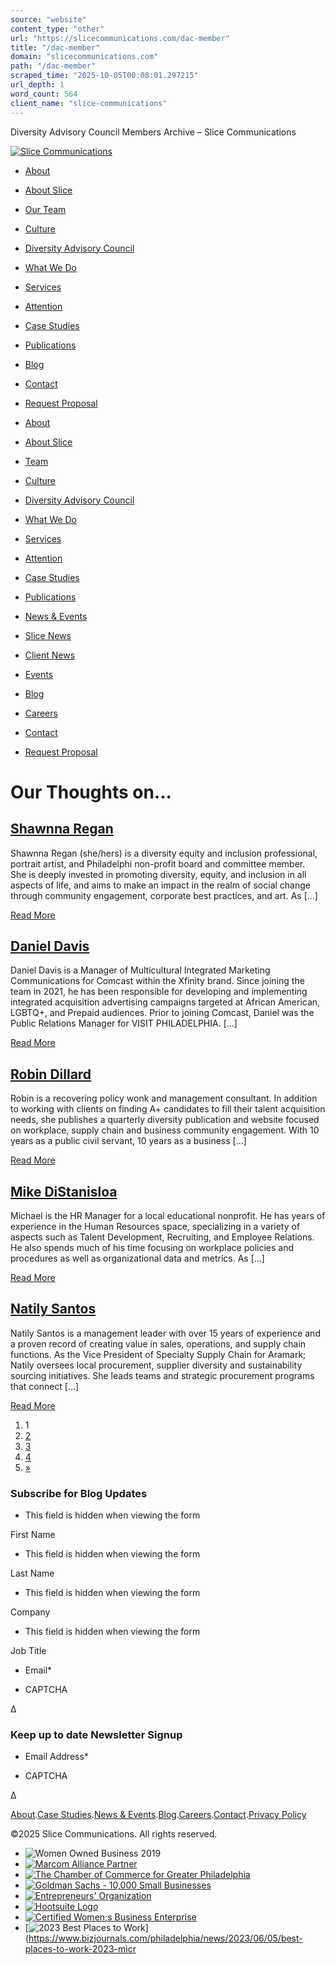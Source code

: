 ```yaml
---
source: "website"
content_type: "other"
url: "https://slicecommunications.com/dac-member"
title: "/dac-member"
domain: "slicecommunications.com"
path: "/dac-member"
scraped_time: "2025-10-05T00:08:01.297215"
url_depth: 1
word_count: 564
client_name: "slice-communications"
---
```


Diversity Advisory Council Members Archive – Slice Communications

[![Slice Communications](https://slicecommunications.com/wp-content/uploads/2024/09/Slice-logo-reverse-rgb-1200.png)](/)

*   [About](/about)

*   [About Slice](/about)
*   [Our Team](/team)
*   [Culture](/culture)
*   [Diversity Advisory Council](/dac)

*   [What We Do](/our-services)

*   [Services](/our-services)
*   [Attention](/attention)

*   [Case Studies](/our-case-studies)

*   [Publications](/our-publications)

*   [Blog](/blog)

*   [Contact](/contact)

*   [Request Proposal](/request-a-proposal)

*   [About](/about)

*   [About Slice](/about)
*   [Team](/team)
*   [Culture](/culture)
*   [Diversity Advisory Council](/dac)
*   [What We Do](/our-services)

*   [Services](/our-services)
*   [Attention](/attention)
*   [Case Studies](/our-case-studies)
*   [Publications](/our-publications)
*   [News & Events](/news-and-events)

*   [Slice News](/news-and-events/slice-news)
*   [Client News](/news-and-events/client-news)
*   [Events](/events)
*   [Blog](/blog)
*   [Careers](/jobs)
*   [Contact](/contact)
*   [Request Proposal](/request-a-proposal)

# Our Thoughts on...

## [Shawnna Regan](https://slicecommunications.com/dac-member/shawnna-regan)

Shawnna Regan (she/hers) is a diversity equity and inclusion professional, portrait artist, and Philadelphi non-profit board and committee member.  She is deeply invested in promoting diversity, equity, and inclusion in all aspects of life, and aims to make an impact in the realm of social change through community engagement, corporate best practices, and art. As \[…\]

[Read More](https://slicecommunications.com/dac-member/shawnna-regan)

## [Daniel Davis](https://slicecommunications.com/dac-member/daniel-davis)

Daniel Davis is a Manager of Multicultural Integrated Marketing Communications for Comcast within the Xfinity brand. Since joining the team in 2021, he has been responsible for developing and implementing integrated acquisition advertising campaigns targeted at African American, LGBTQ+, and Prepaid audiences. Prior to joining Comcast, Daniel was the Public Relations Manager for VISIT PHILADELPHIA. \[…\]

[Read More](https://slicecommunications.com/dac-member/daniel-davis)

## [Robin Dillard](https://slicecommunications.com/dac-member/robin-dillard)

Robin is a recovering policy wonk and management consultant. In addition to working with clients on finding A+ candidates to fill their talent acquisition needs, she publishes a quarterly diversity publication and website focused on workplace, supply chain and business community engagement. With 10 years as a public civil servant, 10 years as a business \[…\]

[Read More](https://slicecommunications.com/dac-member/robin-dillard)

## [Mike DiStanisloa](https://slicecommunications.com/dac-member/mike-distanisloa)

Michael is the HR Manager for a local educational nonprofit. He has years of experience in the Human Resources space, specializing in a variety of aspects such as Talent Development, Recruiting, and Employee Relations. He also spends much of his time focusing on workplace policies and procedures as well as organizational data and metrics. As \[…\]

[Read More](https://slicecommunications.com/dac-member/mike-distanisloa)

## [Natily Santos](https://slicecommunications.com/dac-member/natily-santos)

Natily Santos is a management leader with over 15 years of experience and a proven record of creating value in sales, operations, and supply chain functions. As the Vice President of Specialty Supply Chain for Aramark; Natily oversees local procurement, supplier diversity and sustainability sourcing initiatives. She leads teams and strategic procurement programs that connect \[…\]

[Read More](https://slicecommunications.com/dac-member/natily-santos)

1.  1
2.  [2](https://slicecommunications.com/dac-member/page/2 "2")
3.  [3](https://slicecommunications.com/dac-member/page/3 "3")
4.  [4](https://slicecommunications.com/dac-member/page/4 "4")
5.  [»](https://slicecommunications.com/dac-member/page/2)

### Subscribe for Blog Updates

*   This field is hidden when viewing the form

First Name

*   This field is hidden when viewing the form

Last Name

*   This field is hidden when viewing the form

Company

*   This field is hidden when viewing the form

Job Title

*   Email\*

*   CAPTCHA

Δ

### Keep up to date Newsletter Signup

*   Email Address\*

*   CAPTCHA

Δ

[](https://www.facebook.com/SliceCommunications/)[](https://twitter.com/SliceComm)[](https://www.linkedin.com/company/slice-communications/)[](https://www.instagram.com/slicecomm/)

[About](/about).[Case Studies](/our-case-studies).[News & Events](/news-and-events).[Blog](/blog).[Careers](/jobs).[Contact](/contact).[Privacy Policy](https://slicecommunications.com/wp-content/uploads/2024/10/Slice-Website-Privacy-Policy-2024.pdf)

©2025 Slice Communications. All rights reserved.

*   ![Women Owned Business 2019](https://slicecommunications.com/wp-content/themes/slice/images/women-owned.png "Marcom Alliance Partner")
*   [![Marcom Alliance Partner](https://slicecommunications.com/wp-content/themes/slice/images/marcom.png "Marcom Alliance Partner")](https://www.marcomalliance.com/)
*   [![The Chamber of Commerce for Greater Philadelphia](https://slicecommunications.com/wp-content/themes/slice/images/chamber.png "The Chamber of Commerce for Greater Philadelphia")](https://chamberphl.com/)
*   [![Goldman Sachs - 10,000 Small Businesses](https://slicecommunications.com/wp-content/themes/slice/images/goldman.png "Goldman Sachs - 10,000 Small Businesses")](https://www.goldmansachs.com/citizenship/10000-small-businesses/US/index.html)
*   [![Entrepreneurs' Organization](https://slicecommunications.com/wp-content/themes/slice/images/eo.png "Entrepreneurs' Organization")](https://www.eophiladelphia.com)
*   [![Hootsuite Logo](https://slicecommunications.com/wp-content/uploads/2023/06/Hootsuite-Logo-White.png "Hootsuite logo")](https://www.hootsuite.com/)
*   [![Certified Women;s Business Enterprise](https://slicecommunications.com/wp-content/themes/slice/images/wbenc.png "Certified Women;s Business Enterprise")](https://www.wbenc.org/)
*   [![2023 Best Places to Work](https://slicecommunications.com/wp-content/uploads/2023/09/f6020bcd-0740-4346-b95c-25d33842953a.png "2023 Best Places to Work")](https://www.bizjournals.com/philadelphia/news/2023/06/05/best-places-to-work-2023-micr